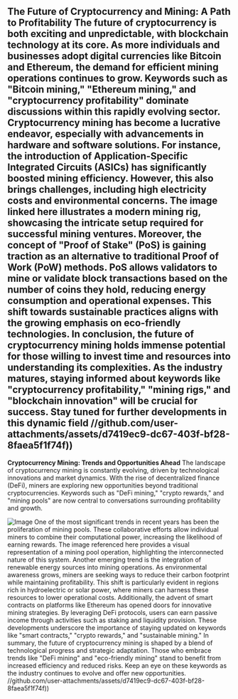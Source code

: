 **The Future of Cryptocurrency and Mining: A Path to Profitability**
The future of cryptocurrency is both exciting and unpredictable, with blockchain technology at its core. As more individuals and businesses adopt digital currencies like Bitcoin and Ethereum, the demand for efficient mining operations continues to grow. Keywords such as "Bitcoin mining," "Ethereum mining," and "cryptocurrency profitability" dominate discussions within this rapidly evolving sector.
Cryptocurrency mining has become a lucrative endeavor, especially with advancements in hardware and software solutions. For instance, the introduction of Application-Specific Integrated Circuits (ASICs) has significantly boosted mining efficiency. However, this also brings challenges, including high electricity costs and environmental concerns. The image linked here illustrates a modern mining rig, showcasing the intricate setup required for successful mining ventures. 
Moreover, the concept of "Proof of Stake" (PoS) is gaining traction as an alternative to traditional Proof of Work (PoW) methods. PoS allows validators to mine or validate block transactions based on the number of coins they hold, reducing energy consumption and operational expenses. This shift towards sustainable practices aligns with the growing emphasis on eco-friendly technologies. 
In conclusion, the future of cryptocurrency mining holds immense potential for those willing to invest time and resources into understanding its complexities. As the industry matures, staying informed about keywords like "cryptocurrency profitability," "mining rigs," and "blockchain innovation" will be crucial for success. Stay tuned for further developments in this dynamic field 
 //github.com/user-attachments/assets/d7419ec9-dc67-403f-bf28-8faea5f1f74f))
---
**Cryptocurrency Mining: Trends and Opportunities Ahead**
The landscape of cryptocurrency mining is constantly evolving, driven by technological innovations and market dynamics. With the rise of decentralized finance (DeFi), miners are exploring new opportunities beyond traditional cryptocurrencies. Keywords such as "DeFi mining," "crypto rewards," and "mining pools" are now central to conversations surrounding profitability and growth.

![Image](https://github.com/user-attachments/assets/4a25d116-2220-4385-b08e-f287af8fcbc4)
One of the most significant trends in recent years has been the proliferation of mining pools. These collaborative efforts allow individual miners to combine their computational power, increasing the likelihood of earning rewards. The image referenced here provides a visual representation of a mining pool operation, highlighting the interconnected nature of this system. 
Another emerging trend is the integration of renewable energy sources into mining operations. As environmental awareness grows, miners are seeking ways to reduce their carbon footprint while maintaining profitability. This shift is particularly evident in regions rich in hydroelectric or solar power, where miners can harness these resources to lower operational costs.
Additionally, the advent of smart contracts on platforms like Ethereum has opened doors for innovative mining strategies. By leveraging DeFi protocols, users can earn passive income through activities such as staking and liquidity provision. These developments underscore the importance of staying updated on keywords like "smart contracts," "crypto rewards," and "sustainable mining."
In summary, the future of cryptocurrency mining is shaped by a blend of technological progress and strategic adaptation. Those who embrace trends like "DeFi mining" and "eco-friendly mining" stand to benefit from increased efficiency and reduced risks. Keep an eye on these keywords as the industry continues to evolve and offer new opportunities. 
 //github.com/user-attachments/assets/d7419ec9-dc67-403f-bf28-8faea5f1f74f))
